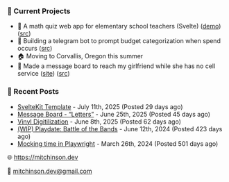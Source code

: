 ### 📌 Current Projects
- 📝 A math quiz web app for elementary school teachers (Svelte) ([demo](https://quiz-staging.mitchinson.dev/)) ([src](https://github.com/bmitchinson/budget-entry))
- 💸 Building a telegram bot to prompt budget categorization when spend occurs ([src](https://github.com/bmitchinson/sms-accountant))
- 🏠 Moving to Corvallis, Oregon this summer
- 💌 Made a message board to reach my girlfriend while she has no cell service ([site](https://letters.mitchinson.dev/)) ([src](https://github.com/bmitchinson/letters))

### 📝 Recent Posts

- [SvelteKit Template](https://blog.mitchinson.dev/sveltekit-template) - July 11th, 2025 (Posted 29 days ago)
- [Message Board - “Letters”](https://blog.mitchinson.dev/letters) - June 25th, 2025 (Posted 45 days ago)
- [Vinyl Digitilization](https://blog.mitchinson.dev/vinyl) - June 8th, 2025 (Posted 62 days ago)
- [(WIP) Playdate: Battle of the Bands](https://blog.mitchinson.dev/playdate-dev-one) - June 12th, 2024 (Posted 423 days ago)
- [Mocking time in Playwright](https://blog.mitchinson.dev/playwright-mock-time) - March 26th, 2024 (Posted 501 days ago)

🌐 https://mitchinson.dev

💌 mitchinson.dev@gmail.com